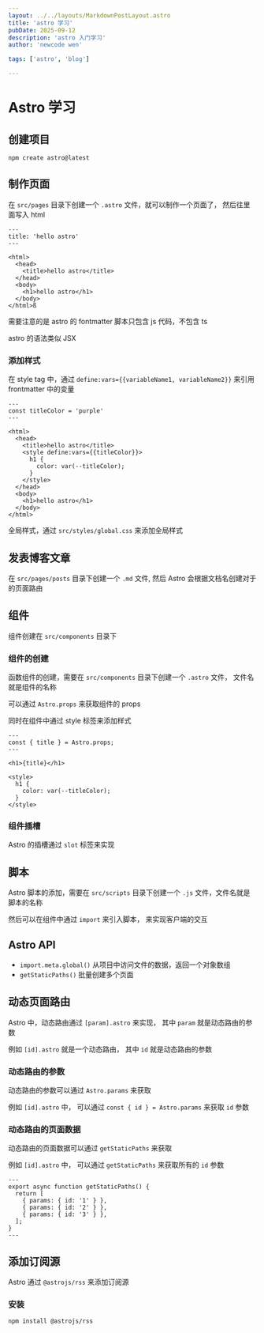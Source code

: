 ```yaml
---
layout: ../../layouts/MarkdownPostLayout.astro
title: 'astro 学习'
pubDate: 2025-09-12
description: 'astro 入门学习'
author: 'newcode wen'

tags: ['astro', 'blog']

---
```


# Astro 学习

## 创建项目

```shell
npm create astro@latest
```

## 制作页面

在 `src/pages` 目录下创建一个 `.astro` 文件，就可以制作一个页面了， 然后往里面写入 html


```astro
---
title: 'hello astro'
---

<html>
  <head>
    <title>hello astro</title>
  </head>
  <body>
    <h1>hello astro</h1>
  </body>
</html>ß
```
需要注意的是 astro 的 fontmatter 脚本只包含 js 代码，不包含 ts

astro 的语法类似 JSX

### 添加样式 

在 style tag 中，通过 `define:vars={{variableName1, variableName2}}` 来引用 frontmatter 中的变量

```astro
---
const titleColor = 'purple'
---

<html>
  <head>
    <title>hello astro</title>
    <style define:vars={{titleColor}}>
      h1 {
        color: var(--titleColor);
      }
    </style>
  </head>
  <body>
    <h1>hello astro</h1>
  </body>
</html>
```

全局样式，通过 `src/styles/global.css` 来添加全局样式

## 发表博客文章

在 `src/pages/posts` 目录下创建一个 `.md` 文件, 然后 Astro 会根据文档名创建对于的页面路由


## 组件

组件创建在 `src/components` 目录下

### 组件的创建



函数组件的创建，需要在 `src/components` 目录下创建一个 `.astro` 文件， 文件名就是组件的名称

可以通过 `Astro.props` 来获取组件的 props

同时在组件中通过 style 标签来添加样式

```astro
---
const { title } = Astro.props;
---

<h1>{title}</h1>

<style>
  h1 {
    color: var(--titleColor);
  }
</style>
```

### 组件插槽

Astro 的插槽通过 `slot` 标签来实现

## 脚本

Astro 脚本的添加，需要在 `src/scripts` 目录下创建一个 `.js` 文件，文件名就是脚本的名称

然后可以在组件中通过 `import` 来引入脚本， 来实现客户端的交互


## Astro API

- `import.meta.global()` 从项目中访问文件的数据，返回一个对象数组
- `getStaticPaths()` 批量创建多个页面

## 动态页面路由

Astro 中，动态路由通过 `[param].astro` 来实现， 其中 `param` 就是动态路由的参数

例如 `[id].astro` 就是一个动态路由， 其中 `id` 就是动态路由的参数

### 动态路由的参数

动态路由的参数可以通过 `Astro.params` 来获取

例如 `[id].astro` 中， 可以通过 `const { id } = Astro.params` 来获取 `id` 参数

### 动态路由的页面数据

动态路由的页面数据可以通过 `getStaticPaths` 来获取

例如 `[id].astro` 中， 可以通过 `getStaticPaths` 来获取所有的 `id` 参数

```astro
---
export async function getStaticPaths() {
  return [
    { params: { id: '1' } },
    { params: { id: '2' } },
    { params: { id: '3' } },
  ];
}
---
```


## 添加订阅源

Astro 通过 `@astrojs/rss` 来添加订阅源

### 安装

```shell
npm install @astrojs/rss
```